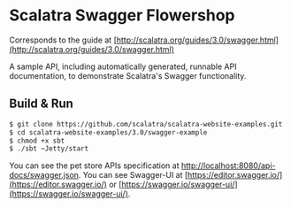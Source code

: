 Scalatra Swagger Flowershop
===========================

Corresponds to the guide at [http://scalatra.org/guides/3.0/swagger.html](http://scalatra.org/guides/3.0/swagger.html)

A sample API, including automatically generated, runnable API documentation,
to demonstrate Scalatra's Swagger functionality.

## Build & Run ##

```sh
$ git clone https://github.com/scalatra/scalatra-website-examples.git
$ cd scalatra-website-examples/3.0/swagger-example
$ chmod +x sbt
$ ./sbt ~Jetty/start
```

You can see the pet store APIs specification at [http://localhost:8080/api-docs/swagger.json](http://localhost:8080/api-docs/swagger.json).
You can see Swagger-UI at [https://editor.swagger.io/](https://editor.swagger.io/) or [https://swagger.io/swagger-ui/](https://swagger.io/swagger-ui/).
